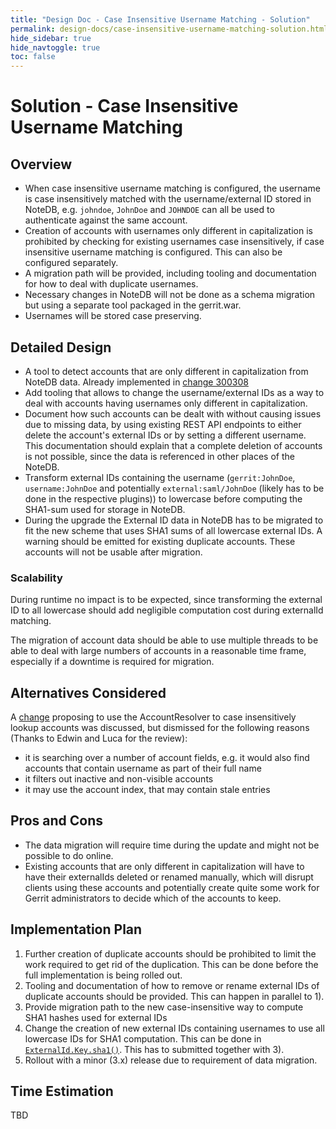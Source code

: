 ```yaml
---
title: "Design Doc - Case Insensitive Username Matching - Solution"
permalink: design-docs/case-insensitive-username-matching-solution.html
hide_sidebar: true
hide_navtoggle: true
toc: false
---
```


# Solution - Case Insensitive Username Matching

## <a id="overview"> Overview

* When case insensitive username matching is configured, the username is case
  insensitively matched with the username/external ID stored in NoteDB, e.g.
  `johndoe`, `JohnDoe` and `JOHNDOE` can all be used to authenticate against the
  same account.
* Creation of accounts with usernames only different in capitalization is
  prohibited by checking for existing usernames case insensitively, if case
  insensitive username matching is configured. This can also be configured
  separately.
* A migration path will be provided, including tooling and documentation for how
  to deal with duplicate usernames.
* Necessary changes in NoteDB will not be done as a schema migration but using
  a separate tool packaged in the gerrit.war.
* Usernames will be stored case preserving.

## <a id="detailed-design"> Detailed Design

* A tool to detect accounts that are only different in capitalization from NoteDB
  data. Already implemented in [change 300308](https://gerrit-review.googlesource.com/c/gerrit/+/300308)
* Add tooling that allows to change the username/external IDs as a way to deal
  with accounts having usernames only different in capitalization.
* Document how such accounts can be dealt with without causing issues due
  to missing data, by using existing REST API endpoints to either delete the
  account's external IDs or by setting a different username.
  This documentation should explain that a complete deletion of accounts is not
  possible, since the data is referenced in other places of the NoteDB.
* Transform external IDs containing the username (`gerrit:JohnDoe`,
  `username:JohnDoe` and potentially `external:saml/JohnDoe` (likely has to be done
  in the respective plugins)) to lowercase before computing the SHA1-sum used for
  storage in NoteDB.
* During the upgrade the External ID data in NoteDB has to be migrated to fit the
  new scheme that uses SHA1 sums of all lowercase external IDs. A warning should
  be emitted for existing duplicate accounts. These accounts will not be usable
  after migration.

### <a id="scalability"> Scalability

During runtime no impact is to be expected, since transforming the external ID to
all lowercase should add negligible computation cost during externalId matching.

The migration of account data should be able to use multiple threads to be able
to deal with large numbers of accounts in a reasonable time frame, especially if
a downtime is required for migration.

## <a id="alternatives-considered"> Alternatives Considered

A [change](https://gerrit-review.googlesource.com/c/gerrit/+/300314) proposing
to use the AccountResolver to case insensitively lookup accounts was discussed,
but dismissed for the following reasons (Thanks to Edwin and Luca for the review):

* it is searching over a number of account fields, e.g. it would also find
  accounts that contain username as part of their full name
* it filters out inactive and non-visible accounts
* it may use the account index, that may contain stale entries

## <a id="pros-and-cons"> Pros and Cons

* The data migration will require time during the update and might not be possible
  to do online.
* Existing accounts that are only different in capitalization will have to have
  their externalIds deleted or renamed manually, which will disrupt clients using
  these accounts and potentially create quite some work for Gerrit administrators
  to decide which of the accounts to keep.

## <a id="implementation-plan"> Implementation Plan

1) Further creation of duplicate accounts should be prohibited to limit the
   work required to get rid of the duplication. This can be done before the full
   implementation is being rolled out.
2) Tooling and documentation of how to remove or rename external IDs of duplicate
    accounts should be provided. This can happen in parallel to 1).
3) Provide migration path to the new case-insensitive way to compute SHA1 hashes
    used for external IDs
4) Change the creation of new external IDs containing usernames to use all
   lowercase IDs for SHA1 computation. This can be done in
   [`ExternalId.Key.sha1()`](https://gerrit.googlesource.com/gerrit/+/refs/heads/master/java/com/google/gerrit/server/account/externalids/ExternalId.java#175).
   This has to submitted together with 3).
5) Rollout with a minor (3.x) release due to requirement of data migration.


## <a id="time-estimation"> Time Estimation

TBD

